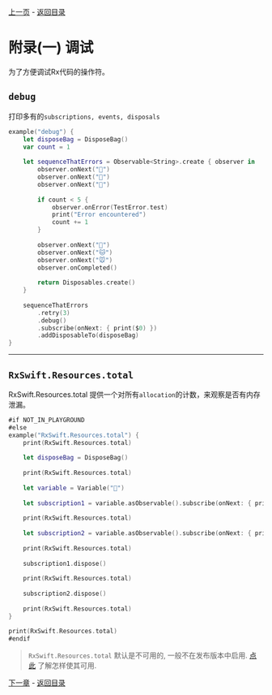 
 [上一页](/Error_Handling_Operators.md) - [返回目录](/README.md)


# 附录(一) 调试
为了方便调试Rx代码的操作符。
## `debug`
 打印多有的`subscriptions, events, disposals`
```swift
example("debug") {
    let disposeBag = DisposeBag()
    var count = 1
    
    let sequenceThatErrors = Observable<String>.create { observer in
        observer.onNext("🍎")
        observer.onNext("🍐")
        observer.onNext("🍊")
        
        if count < 5 {
            observer.onError(TestError.test)
            print("Error encountered")
            count += 1
        }
        
        observer.onNext("🐶")
        observer.onNext("🐱")
        observer.onNext("🐭")
        observer.onCompleted()
        
        return Disposables.create()
    }
    
    sequenceThatErrors
        .retry(3)
        .debug()
        .subscribe(onNext: { print($0) })
        .addDisposableTo(disposeBag)
}
```

 ----

## `RxSwift.Resources.total`
 RxSwift.Resources.total 提供一个对所有`allocation`的计数，来观察是否有内存泄漏。
```swift
#if NOT_IN_PLAYGROUND
#else
example("RxSwift.Resources.total") {
    print(RxSwift.Resources.total)
    
    let disposeBag = DisposeBag()
    
    print(RxSwift.Resources.total)
    
    let variable = Variable("🍎")
    
    let subscription1 = variable.asObservable().subscribe(onNext: { print($0) })
    
    print(RxSwift.Resources.total)
    
    let subscription2 = variable.asObservable().subscribe(onNext: { print($0) })
    
    print(RxSwift.Resources.total)
    
    subscription1.dispose()
    
    print(RxSwift.Resources.total)
    
    subscription2.dispose()
    
    print(RxSwift.Resources.total)
}
    
print(RxSwift.Resources.total)
#endif
```
> `RxSwift.Resources.total` 默认是不可用的, 一般不在发布版本中启用. [点此](Enable_RxSwift.Resources.total) 了解怎样使其可用.

[下一章](/Enable_RxSwift.md) - [返回目录](/README.md)
